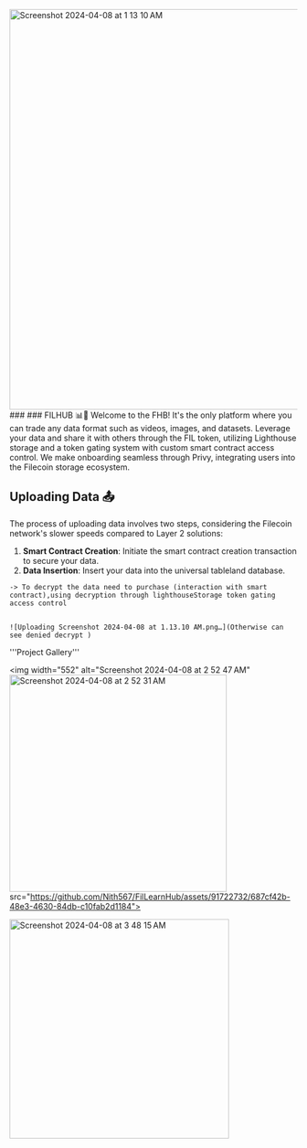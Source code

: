 <img width="701" alt="Screenshot 2024-04-08 at 1 13 10 AM" src="https://github.com/Nith567/FilLearnHub/assets/91722732/9db10f1b-c4c5-4cc7-a326-cae84ed4d988">### ### FILHUB 📊🛒
Welcome to the FHB! It's the only platform where you can trade any data format such as videos, images, and datasets. Leverage your data and share it with others through the FIL token, utilizing Lighthouse storage and a token gating system with custom smart contract access control. We make onboarding seamless through Privy, integrating users into the Filecoin storage ecosystem.

## Uploading Data 📤

The process of uploading data involves two steps, considering the Filecoin network's slower speeds compared to Layer 2 solutions:

1. **Smart Contract Creation**: Initiate the smart contract creation transaction to secure your data.
2. **Data Insertion**: Insert your data into the universal tableland database.
```
-> To decrypt the data need to purchase (interaction with smart contract),using decryption through lighthouseStorage token gating access control 


![Uploading Screenshot 2024-04-08 at 1.13.10 AM.png…](Otherwise can see denied decrypt )
```

'''Project Gallery'''

<img width="552" alt="Screenshot 2024-04-08 at 2 52 47 AM" <img width="380" alt="Screenshot 2024-04-08 at 2 52 31 AM" src="https://github.com/Nith567/FilLearnHub/assets/91722732/e15512d8-f58f-4a9b-a8da-b87b72379d29">
src="https://github.com/Nith567/FilLearnHub/assets/91722732/687cf42b-48e3-4630-84db-c10fab2d1184">

<img width="384" alt="Screenshot 2024-04-08 at 3 48 15 AM" src="https://github.com/Nith567/FilLearnHub/assets/91722732/a433961a-d534-403e-ac5d-97ebf0d05c42">
